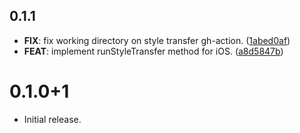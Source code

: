 ## 0.1.1

 - **FIX**: fix working directory on style transfer gh-action. ([1abed0af](https://github.com/luiscib3r/tflite_style_transfer/commit/1abed0afc46b57b0505fcf4951caa42f59b9d5ef))
 - **FEAT**: implement runStyleTransfer method for iOS. ([a8d5847b](https://github.com/luiscib3r/tflite_style_transfer/commit/a8d5847be9436ca7bb037bca7cb2a8fb5f914653))

# 0.1.0+1

* Initial release.
